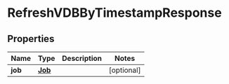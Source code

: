 

# RefreshVDBByTimestampResponse


## Properties

Name | Type | Description | Notes
------------ | ------------- | ------------- | -------------
**job** | [**Job**](Job.md) |  |  [optional]



